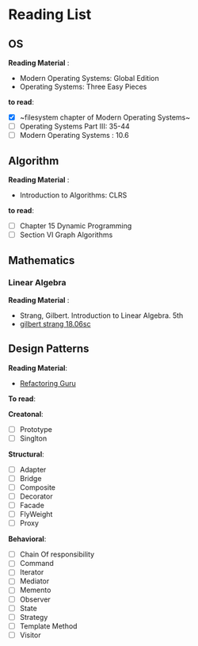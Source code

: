 # Reading List

## OS

**Reading Material** :

- Modern Operating Systems: Global Edition
- Operating Systems: Three Easy Pieces

**to read**:

- [x] ~filesystem chapter of Modern Operating Systems~
- [ ] Operating Systems Part III: 35-44
- [ ] Modern Operating Systems : 10.6

## Algorithm

**Reading Material** :

- Introduction to Algorithms: CLRS

**to read**:

- [ ] Chapter 15 Dynamic Programming
- [ ] Section VI Graph Algorithms

## Mathematics

### Linear Algebra

**Reading Material** :

- Strang, Gilbert. Introduction to Linear Algebra. 5th
- [gilbert strang 18.06sc](https://www.youtube.com/watch?v=7UJ4CFRGd-U&list=PLE7DDD91010BC51F8)

## Design Patterns

**Reading Material**:

- [Refactoring Guru](https://refactoring.guru/design-patterns)

**To read**:

**Creatonal**:

- [ ] Prototype
- [ ] Singlton

**Structural**:

- [ ] Adapter
- [ ] Bridge
- [ ] Composite
- [ ] Decorator
- [ ] Facade
- [ ] FlyWeight
- [ ] Proxy

**Behavioral**:

- [ ] Chain Of responsibility
- [ ] Command
- [ ] Iterator
- [ ] Mediator
- [ ] Memento
- [ ] Observer
- [ ] State
- [ ] Strategy
- [ ] Template Method
- [ ] Visitor
